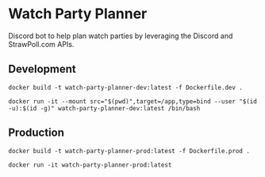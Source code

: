 # Watch Party Planner

Discord bot to help plan watch parties by leveraging the Discord and StrawPoll.com APIs.

## Development
`docker build -t watch-party-planner-dev:latest -f Dockerfile.dev .`

`docker run -it --mount src="$(pwd)",target=/app,type=bind --user "$(id -u):$(id -g)" watch-party-planner-dev:latest /bin/bash`

## Production
`docker build -t watch-party-planner-prod:latest -f Dockerfile.prod .`

`docker run -it watch-party-planner-prod:latest`
